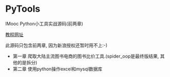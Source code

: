 # PyTools
IMooc Python小工具实战源码(前两章)

[教程网址](https://coding.imooc.com/class/240.html)

此源码只包含前两章, 因为新浪授权还暂时用不上:-)

* 第一章 爬取大陆主流图书电商的图书比价工具.(spider_oop是最终版结果, 其他的是拆分)
* 第二章 使用python操作excel和mysql数据库
